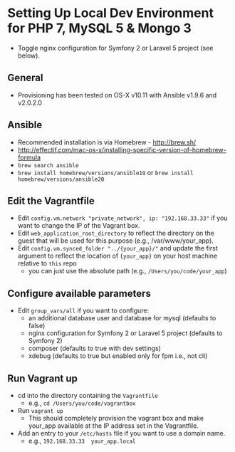 # Setting Up Local Dev Environment for PHP 7, MySQL 5 & Mongo 3
*  Toggle nginx configuration for Symfony 2 or Laravel 5 project (see below).

## General
* Provisioning has been tested on OS-X v10.11 with Ansible v1.9.6 and v2.0.2.0 

## Ansible
* Recommended installation is via Homebrew - http://brew.sh/ 
* http://effectif.com/mac-os-x/installing-specific-version-of-homebrew-formula
* `brew search ansible`
* `brew install homebrew/versions/ansible19` or `brew install homebrew/versions/ansible20`

## Edit the Vagrantfile
* Edit `config.vm.network "private_network", ip: "192.168.33.33"` if you want to change the IP of the Vagrant box.
* Edit `web_application_root_directory` to reflect the directory on the guest that will be used for this purpose (e.g., /var/www/your_app).
* Edit `config.vm.synced_folder "../{your_app}/"` and update the first argument to reflect the location of `{your_app}` on your host machine relative to `this` repo
    * you can just use the absolute path (e.g., `/Users/you/code/your_app`)
    
## Configure available parameters
* Edit `group_vars/all` if you want to configure:
    * an additional database user and database for mysql (defaults to false)
    * nginx configuration for Symfony 2 or Laravel 5 project (defaults to Symfony 2)
    * composer (defaults to true with dev settings)
    * xdebug (defaults to true but enabled only for fpm i.e., not cli)
     
## Run Vagrant up
* cd into the directory containing the `Vagrantfile`
    * e.g., `cd /Users/you/code/vagrantbox`
* Run `vagrant up`
     * This should completely provision the vagrant box and make your_app available at the IP address set in the Vagrantfile. 
* Add an entry to your `/etc/hosts` file if you want to use a domain name.
    * e.g., `192.168.33.33  your_app.local`
